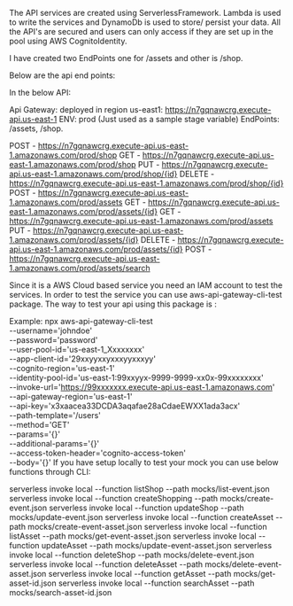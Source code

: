 The API services are created using ServerlessFramework. Lambda is used to write the services and DynamoDb is used to store/ persist your data. All the API's are secured and users can only access if they are set up in the pool using AWS CognitoIdentity.

I have created two EndPoints one for /assets and other is /shop.

Below are the api end points: 

In the below API:

Api Gateway: deployed in region us-east1: https://n7gqnawcrg.execute-api.us-east-1
ENV: prod (Just used as a sample stage variable)
EndPoints: /assets, /shop.

  POST - https://n7gqnawcrg.execute-api.us-east-1.amazonaws.com/prod/shop
  GET - https://n7gqnawcrg.execute-api.us-east-1.amazonaws.com/prod/shop
  PUT - https://n7gqnawcrg.execute-api.us-east-1.amazonaws.com/prod/shop/{id}
  DELETE - https://n7gqnawcrg.execute-api.us-east-1.amazonaws.com/prod/shop/{id}
  POST - https://n7gqnawcrg.execute-api.us-east-1.amazonaws.com/prod/assets
  GET - https://n7gqnawcrg.execute-api.us-east-1.amazonaws.com/prod/assets/{id}
  GET - https://n7gqnawcrg.execute-api.us-east-1.amazonaws.com/prod/assets
  PUT - https://n7gqnawcrg.execute-api.us-east-1.amazonaws.com/prod/assets/{id}
  DELETE - https://n7gqnawcrg.execute-api.us-east-1.amazonaws.com/prod/assets/{id}
  POST - https://n7gqnawcrg.execute-api.us-east-1.amazonaws.com/prod/assets/search

Since it is a AWS Cloud based service you need an IAM account to test the services. In order to test the service you can use aws-api-gateway-cli-test package. The way to test your api using this package is :

Example: 
npx aws-api-gateway-cli-test  \
  --username='johndoe' \
  --password='password' \
  --user-pool-id='us-east-1_Xxxxxxxx' \
  --app-client-id='29xxyyxxyxxxyyxxxyy' \
  --cognito-region='us-east-1' \
  --identity-pool-id='us-east-1:99xxyyx-9999-9999-xx0x-99xxxxxxxx' \
  --invoke-url='https://99xxxxxxx.execute-api.us-east-1.amazonaws.com' \
  --api-gateway-region='us-east-1' \
  --api-key='x3xaacea33DCDA3aqafae28aCdaeEWXX1ada3acx' \
  --path-template='/users' \
  --method='GET' \
  --params='{}' \
  --additional-params='{}' \
  --access-token-header='cognito-access-token' \
  --body='{}'
If you have setup locally to test your mock you can use below functions through CLI:

serverless invoke local --function  listShop --path mocks/list-event.json
serverless invoke local --function  createShopping --path mocks/create-event.json
serverless invoke local --function  updateShop --path mocks/update-event.json
serverless invoke local --function  createAsset --path mocks/create-event-asset.json
serverless invoke local --function  listAsset --path mocks/get-event-asset.json
serverless invoke local --function  updateAsset --path mocks/update-event-asset.json
serverless invoke local --function  deleteShop --path mocks/delete-event.json
serverless invoke local --function  deleteAsset --path mocks/delete-event-asset.json
serverless invoke local --function  getAsset --path mocks/get-asset-id.json
serverless invoke local --function  searchAsset --path mocks/search-asset-id.json



